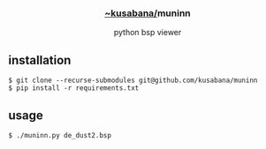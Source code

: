 <div align="center">
  <h3><a href="https://github.com/kusabana">
    ~kusabana/</a>muninn
  </h3>
python bsp viewer
</div>

## installation
```
$ git clone --recurse-submodules git@github.com/kusabana/muninn
$ pip install -r requirements.txt
```

## usage
```
$ ./muninn.py de_dust2.bsp 
```
